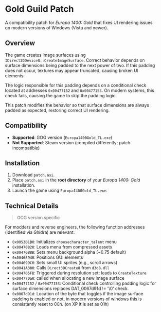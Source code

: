 # Gold Guild Patch

A compatibility patch for *Europa 1400: Gold* that fixes UI rendering issues on modern versions of Windows (Vista and newer).

## Overview

The game creates image surfaces using `IDirect3DDevice8::CreateImageSurface`. Correct behavior depends on surface dimensions being padded to the next power of two. If this padding does not occur, textures may appear truncated, causing broken UI elements.

The logic responsible for this padding depends on a conditional check located at addresses `0x00477152` and `0x00477153`. On modern systems, this check fails, causing the game to skip the padding logic.

This patch modifies the behavior so that surface dimensions are always padded as expected, restoring correct UI rendering.

## Compatibility

- **Supported**: GOG version (`Europa1400Gold_TL.exe`)
- **Not Supported**: Steam version (compiled differently; patch incompatible)

## Installation

1. Download `patch.asi`.
2. Place `patch.asi` in the **root directory** of your *Europa 1400: Gold* installation.
3. Launch the game using `Europa1400Gold_TL.exe`.

## Technical Details
> GOG version specific

For modders and reverse engineers, the following function addresses (identified via Ghidra) are relevant:

- `0x0053B1B0`: Initializes `choosecharacter_talent` menu
- `0x00470820`: Loads menu from compressed assets
- `0x00470B8B`: Sets menu background alpha (~0.75 default)
- `0x0046E940`: Positions GUI elements
- `0x004699C0`: Sets small UI sprites (e.g., scroll arrows)
- `0x0041A380`: Calls `Direct3DCreate8` from `d3d8.dll`
- `0x004705FB`: Triggered during resolution set; leads to `CreateTexture`
- `0x004770a0`: called when allocating a new image surface
- `0x00477152` / `0x00477153`: Conditional check controlling padding logic for surface dimensions replaces DAT_0067d91d != '\0' check.
- `0x0067d91d`: Location of the byte that toggles if the image surface padding is enabled or not, in modern versions of windows this is consistantly reset to 00h. (on XP it is set as 01h)
